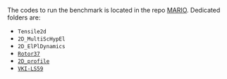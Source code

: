The codes to run the benchmark is located in the repo [MARIO](https://github.com/giovannicatalani/MARIO). Dedicated folders are:
- `Tensile2d`
- `2D_MultiScHypEl`
- `2D_ElPlDynamics`
- [`Rotor37`](https://github.com/giovannicatalani/MARIO/tree/main/Rotor37_task)
- [`2D_profile`](https://github.com/giovannicatalani/MARIO/tree/main/2Dprofile_task)
- [`VKI-LS59`](https://github.com/giovannicatalani/MARIO/tree/main/VKILS59_task)

